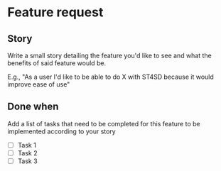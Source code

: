 # Feature request

## Story
Write a small story detailing the feature you'd like to see and what the benefits of said feature would be.

E.g., "As a user I'd like to be able to do X with ST4SD because it would improve ease of use"

## Done when

Add a list of tasks that need to be completed for this feature to be implemented according to your story

- [ ] Task 1
- [ ] Task 2
- [ ] Task 3